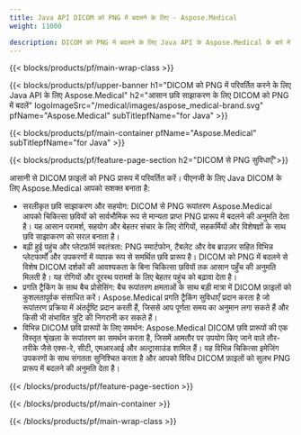 ```yaml
---
title: Java API DICOM को PNG में बदलने के लिए - Aspose.Medical
weight: 11000

description: DICOM को PNG में बदलने के लिए Java API के Aspose.Medical के बारे में जानकारी
---
```


{{< blocks/products/pf/main-wrap-class >}}

{{< blocks/products/pf/upper-banner h1="DICOM को PNG में परिवर्तित करने के लिए Java API के लिए Aspose.Medical" h2="आसान छवि साझाकरण के लिए DICOM को PNG में बदलें" logoImageSrc="/medical/images/aspose_medical-brand.svg" pfName="Aspose.Medical" subTitlepfName="for Java" >}}

{{< blocks/products/pf/main-container pfName="Aspose.Medical" subTitlepfName="for Java" >}}

{{< blocks/products/pf/feature-page-section h2="DICOM से PNG सुविधाएँ">}}

<p>आसानी से DICOM फ़ाइलों को PNG प्रारूप में परिवर्तित करें। पीएनजी के लिए Java DICOM के लिए Aspose.Medical आपको सशक्त बनाता है:</p>

<ul>
<li>सरलीकृत छवि साझाकरण और सहयोग: DICOM से PNG रूपांतरण Aspose.Medical आपको चिकित्सा छवियों को सार्वभौमिक रूप से मान्यता प्राप्त PNG प्रारूप में बदलने की अनुमति देता है। यह आसान परामर्श, सहयोग और बेहतर संचार के लिए रोगियों, सहकर्मियों और विशेषज्ञों के साथ छवि साझाकरण को सरल बनाता है।</li>
<li>बढ़ी हुई पहुंच और प्लेटफ़ॉर्म स्वतंत्रता: PNG स्मार्टफोन, टैबलेट और वेब ब्राउज़र सहित विभिन्न प्लेटफार्मों और उपकरणों में व्यापक रूप से समर्थित छवि प्रारूप है। DICOM को PNG में बदलने से विशेष DICOM दर्शकों की आवश्यकता के बिना चिकित्सा छवियों तक आसान पहुँच की अनुमति मिलती है। यह रोगियों और दूरस्थ परामर्श के लिए बेहतर पहुंच को बढ़ावा देता है।</li>
<li>प्रगति ट्रैकिंग के साथ बैच प्रोसेसिंग: बैच रूपांतरण क्षमताओं के साथ बड़ी मात्रा में DICOM फ़ाइलों को कुशलतापूर्वक संसाधित करें। Aspose.Medical प्रगति ट्रैकिंग सुविधाएँ प्रदान करता है जो रूपांतरण प्रक्रिया में अंतर्दृष्टि प्रदान करती हैं, जिससे आप पूर्णता समय का अनुमान लगा सकते हैं और किसी भी संभावित त्रुटि की निगरानी कर सकते हैं।</li>
<li>विभिन्न DICOM छवि प्रारूपों के लिए समर्थन: Aspose.Medical DICOM छवि प्रारूपों की एक विस्तृत श्रृंखला के रूपांतरण का समर्थन करता है, जिसमें आमतौर पर उपयोग किए जाने वाले तौर-तरीके जैसे एक्स-रे, सीटी, एमआरआई और अल्ट्रासाउंड शामिल हैं। यह विभिन्न चिकित्सा इमेजिंग उपकरणों के साथ संगतता सुनिश्चित करता है और आपको विविध DICOM फ़ाइलों को सुलभ PNG प्रारूप में बदलने की अनुमति देता है।</li>
</ul>

{{< /blocks/products/pf/feature-page-section >}}

{{< /blocks/products/pf/main-container >}}

{{< /blocks/products/pf/main-wrap-class >}}